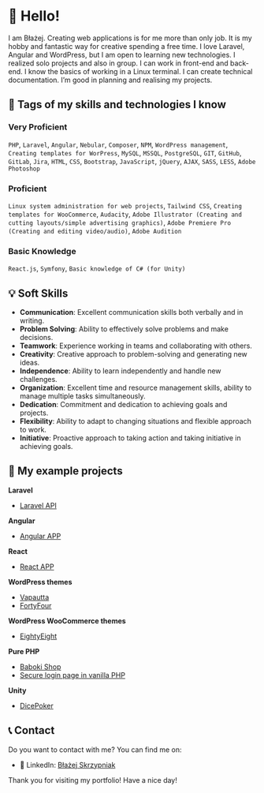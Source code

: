 # 🚀 Hello! 

I am Błażej. Creating web applications is for me more than only job. It is my hobby and fantastic way for creative spending a free time. I love Laravel, Angular and WordPress, but I am open to learning new technologies. I realized solo projects and also in group. I can work in front-end and back-end. I know the basics of working in a Linux terminal. I can create technical documentation. I’m good in planning and realising my projects.

## 💪 Tags of my skills and technologies I know

### Very Proficient
`PHP`, `Laravel`, `Angular`, `Nebular`, `Composer`, `NPM`, `WordPress management`, `Creating templates for WorPress`, `MySQL`, `MSSQL`, `PostgreSQL`, `GIT`, `GitHub`, `GitLab`, `Jira`, `HTML`, `CSS`, `Bootstrap`, `JavaScript`, `jQuery`, `AJAX`, `SASS`, `LESS`, `Adobe Photoshop`

### Proficient
`Linux system administration for web projects`, `Tailwind CSS`, `Creating templates for WooCommerce`, `Audacity`, `Adobe Illustrator (Creating and cutting layouts/simple advertising graphics)`, `Adobe Premiere Pro (Creating and editing video/audio)`, `Adobe Audition` 

### Basic Knowledge
`React.js`, `Symfony`, `Basic knowledge of C# (for Unity)`

## 💡 Soft Skills

- **Communication**: Excellent communication skills both verbally and in writing.
- **Problem Solving**: Ability to effectively solve problems and make decisions.
- **Teamwork**: Experience working in teams and collaborating with others.
- **Creativity**: Creative approach to problem-solving and generating new ideas.
- **Independence**: Ability to learn independently and handle new challenges.
- **Organization**: Excellent time and resource management skills, ability to manage multiple tasks simultaneously.
- **Dedication**: Commitment and dedication to achieving goals and projects.
- **Flexibility**: Ability to adapt to changing situations and flexible approach to work.
- **Initiative**: Proactive approach to taking action and taking initiative in achieving goals.

## 🌟 My example projects

**Laravel**
- [Laravel API](https://github.com/Angir777/project-api)

**Angular**
- [Angular APP](https://github.com/Angir777/project-angular)

**React**
- [React APP](https://github.com/Angir777/project-react)

**WordPress themes**
- [Vapautta](https://github.com/Angir777/vapautta)
- [FortyFour](https://github.com/Angir777/fortyfour)

**WordPress WooCommerce themes**
- [EightyEight](https://github.com/Angir777/eightyeight)

**Pure PHP**
- [Baboki Shop](https://github.com/Angir777/baboki)
- [Secure login page in vanilla PHP](https://github.com/Angir777/hype)

**Unity**
- [DicePoker](https://github.com/Angir777/DicePoker)

## 📞 Contact

Do you want to contact with me? You can find me on:
- 💼 LinkedIn: [Błażej Skrzypniak](https://www.linkedin.com/in/skrzypniak/)

Thank you for visiting my portfolio! Have a nice day!

